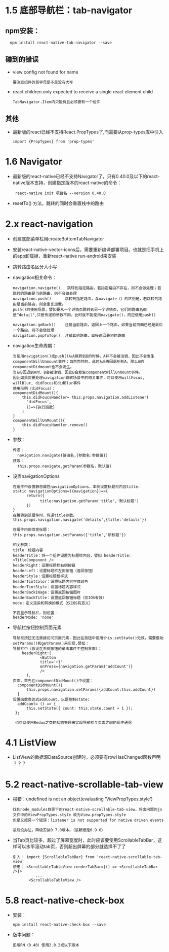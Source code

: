 # 1.5 底部导航栏：tab-navigator
## npm安装：
   
      npm install react-native-tab-navigator --save

## 碰到的错误   
* view config not found for name

      要注意组件的首字母是不是没有大写

* react.children.only expected to receive a single react element child

      TabNavigator.Item内只能有且必须要有一个组件

## 其他
* 最新版的react已经不支持React.PropTypes了,而需要从prop-types库中引入
      
      import {PropTypes} from 'prop-types'

# 1.6 Navigator  
* 最新版的react-native已经不支持Navigator了，只有0.40.0及以下的react-native版本支持，创建指定版本的react-native的命令：
      
       react-native init 项目名 --version 0.40.0    

* resetTo() 方法，跳转的同时会重置栈中的路由

# 2.x react-navigation
* 创建底部菜单栏用createBottomTabNavigator

* 安装react-native-vector-icons后，需要重新编译部署项目。也就是把手机上的app卸载掉，重新react-native run-android来安装

* 跳转路由名区分大小写

* navigation相关命令：

      navigation.navigate()   跳转到指定路由，若指定路由不存在，则不会做处理；若跳转的路由是当前路由，则不会做处理
      navigation.push()      跳转到指定路由，与navigate（）的区别是，若跳转的路由是当前路由，则会重复加载。
      push()的使用场景，譬如要从一个详情页跳转到另一个详情页，它们的路由名都是“detail",只是传递的参数不同，此时就不能使用navigate()，而应使用push()

      navigation.goBack()    注销当前路由，返回上一个路由，如果当前页面已经是最后一个路由，则不会做处理
      navigation.popToTop()  注销其他路由，直接返回最初的路由

* navigation生命周期：

      当使用navigation()或push()从A跳转到B的时候，A并不会被注销，因此不会发生componentWillUnmount事件；自然而然的，此时从B再回退到到A，那么A的componentDidmount也不会发生。
      当从B回退到A时，B会被注销，因此B会发生componentWillUnmount事件。
      因此如果需要处理navigation跳转场景中的相关事件，可以使用willFocus, willBlur, didFocus和didBlur事件
      使用示例（didFocus）：
      componentDidMount(){
          this.didFoucsHandler= this.props.navigation.addListener(
            'didFocus',
            ()=>{执行函数}
          )        
      }
      componentWillUnMount(){
          this.didFoucsHandler.remove()
      }

* 参数：

      传递：      
        navigation.navigate(路由名,{参数名:参数值})
      获取：
        this.props.navigate.getParam(参数名，默认值)

* 设置navigationOptions

      在组件中设置静态属性navigationOptions，本例设置标题栏内容title:
      static navigationOptions=({navigation})=>{
            return({
                  title:navigation.getParam('title','默认标题')
            })  
      }
      在跳转到该组件时，传递title参数。
      this.props.navigation.navigate('details',{title:'details'})

      在组件内部改变标题：
      this.props.navigation.setParams({'title','新标题'})

      相关参数：
      title：标题内容
      headerTitle：将一个组件设置为标题栏内容，譬如 headerTitle:<TitleComponent />
      headerRight：设置标题栏右侧按钮
      headerLeft：设置标题栏左侧按钮（返回按钮）
      headerStyle：设置标题栏样式
      headerTintColor：设置标题内容字体颜色
      headerTintStyle：设置标题内容样式
      headerBackImage：设置返回按钮图片
      headerBackTitle：设置返回按钮标题（仅IOS有效）
      mode：定义渲染和转换的模式（仅IOS有意义）

      不要显示导航栏，则设置：
      headerMode: 'none'

* 导航栏按钮控制页面元素

      导航栏按钮无法直接访问页面元素，因此在按钮中使用this.setState()无效，需要借助setParams()和getParam()来实现,譬如：
      导航栏中（假设在右侧按钮的单击事件中控制界面）：
          headerRight:(
                  <Button 
                  title='+1' 
                  onPress={navigation.getParam('addCount')} 
                  />
            ),
      页面，首先在componentDidMount()中设置：
        componentDidMount(){
            this.props.navigation.setParams({addCount:this.addCount}) 
        }
      设置函数表达式addCount，以便控制state:
        addCount= () => {
            this.setState({ count: this.state.count + 1 });
       };

       也可以使用Redux之类的状态管理来实现导航栏与页面之间的组件通信
     
# 4.1 ListView
* ListView的数据源DataSource创建时，必须要有rowHasChanged函数声明 ？？？

# 5.2 react-native-scrollable-tab-view
* 报错：undefined is not an object(evaluating 'ViewPropTypes.style')

      找到node_modules目录下的react-native-scrollable-tab-view，将出问题的js文件中的ViewPropTypes.style 改为View.propTypes.style
      但是又报另一个错误：listener is not supported for native driven events

      最后没办法，降级安装0.7.0版本。（最新版是0.9.0）

* 当Tab页比较多，超过了屏幕宽度时，此时应该要使用ScrollableTabBar，这样可以水平滚动tab页，否则超出屏幕的部分就选择不了了   

      引入： import {ScrollableTabBar} from 'react-native-scrollable-tab-view'
      使用： <ScrollableTableView renderTabBar={() => <ScrollableTabBar />}> 
                ...
             <ScrollableTableView />
             
# 5.8 react-native-check-box
* 安装：

      npm install react-native-check-box --save
* 版本问题：

      旧版RN（0.40）使用2.0.2或以下版本
       



